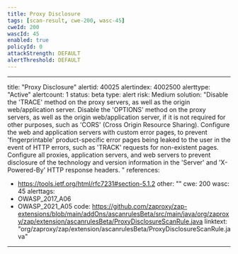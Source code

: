 ```yaml
---
title: Proxy Disclosure
tags: [scan-result, cwe-200, wasc-45]
cweId: 200
wascId: 45
enabled: true
policyId: 0
attackStrength: DEFAULT
alertThreshold: DEFAULT
---
```


---
title: "Proxy Disclosure"
alertid: 40025
alertindex: 4002500
alerttype: "Active"
alertcount: 1
status: beta
type: alert
risk: Medium
solution: "Disable the 'TRACE' method on the proxy servers, as well as the origin web/application server. Disable the 'OPTIONS' method on the proxy servers, as well as the origin web/application server, if it is not required for other purposes, such as 'CORS' (Cross Origin Resource Sharing). Configure the web and application servers with custom error pages, to prevent 'fingerprintable' product-specific error pages being leaked to the user in the event of HTTP errors, such as 'TRACK' requests for non-existent pages. Configure all proxies, application servers, and web servers to prevent disclosure of the technology and version information in the 'Server' and 'X-Powered-By' HTTP response headers. "
references:
   - https://tools.ietf.org/html/rfc7231#section-5.1.2
other: ""
cwe: 200
wasc: 45
alerttags: 
  - OWASP_2017_A06
  - OWASP_2021_A05
code: https://github.com/zaproxy/zap-extensions/blob/main/addOns/ascanrulesBeta/src/main/java/org/zaproxy/zap/extension/ascanrulesBeta/ProxyDisclosureScanRule.java
linktext: "org/zaproxy/zap/extension/ascanrulesBeta/ProxyDisclosureScanRule.java"
---

